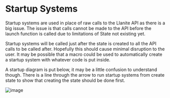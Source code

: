 # Startup Systems

Startup systems are used in place of raw calls to the Llanite API as there is a big issue. The issue is that calls cannot be made to the API before the launch function is called due to limitations of State not existing yet.

Startup systems will be called just after the state is created to all the API calls to be called after. Hopefully this should cause minimal disruption to the user. It may be possible that a macro could be used to automatically create a startup system with whatever code is put inside.

A startup diagram is put below, it may be a little confusion to understand though. There is a line through the arrow to run startup systems from create state to show that creating the state should be done first.

![image](https://github.com/Llanite/Llanite/assets/143108602/a719844c-0c4c-4dfa-aac3-8ec0be5f9014)
